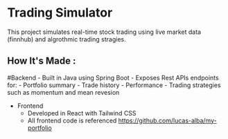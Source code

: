 # Trading Simulator
This project simulates real-time stock trading using live market data (finnhub) and algrothmic trading stragies. 

## How It's Made :
#Backend
    - Built in Java using Spring Boot
    - Exposes Rest APIs endpoints for:
      - Portfolio summary
      - Trade history
      - Performance
    - Trading strategies such as momentum and mean revesion
  - Frontend
    - Developed in React with Tailwind CSS
    - All frontend code is referenced https://github.com/lucas-alba/my-portfolio
